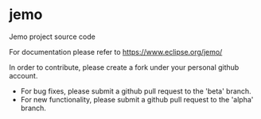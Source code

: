 # jemo
Jemo project source code

For documentation please refer to https://www.eclipse.org/jemo/

In order to contribute, please create a fork under your personal github account.
- For bug fixes, please submit a github pull request to the 'beta' branch.
- For new functionality, please submit a github pull request to the 'alpha' branch.
